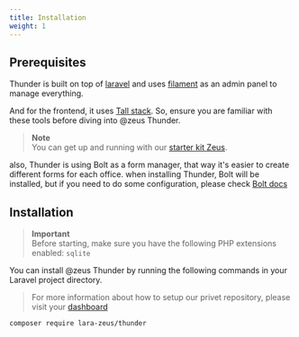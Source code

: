```yaml
---
title: Installation
weight: 1
---
```


## Prerequisites

Thunder is built on top of [laravel](https://laravel.com/docs/master) and uses [filament](https://filamentphp.com/docs/3.x/panels/installation) as an admin panel to manage everything.

And for the frontend, it uses [Tall stack](https://tallstack.dev/).
So, ensure you are familiar with these tools before diving into @zeus Thunder.

> **Note**\
> You can get up and running with our [starter kit Zeus](https://github.com/lara-zeus/zeus).

also, Thunder is using Bolt as a form manager, that way it's easier to create different forms for each office.
when installing Thunder, Bolt will be installed, but if you need to do some configuration, please check [Bolt docs](https://larazeus.com/docs/bolt/v3/introduction)

## Installation

> **Important**\
> Before starting, make sure you have the following PHP extensions enabled:
`sqlite`

You can install @zeus Thunder by running the following commands in your Laravel project directory.

>For more information about how to setup our privet repository, please visit your [dashboard](https://larazeus.com/dashboard)

```bash
composer require lara-zeus/thunder
```
